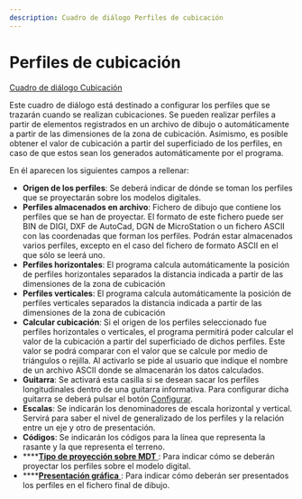 ```yaml
---
description: Cuadro de diálogo Perfiles de cubicación
---
```


# Perfiles de cubicación

[Cuadro de diálogo Cubicación](./)

Este cuadro de diálogo está destinado a configurar los perfiles que se trazarán cuando se realizan cubicaciones. Se pueden realizar perfiles a partir de elementos registrados en un archivo de dibujo o automáticamente a partir de las dimensiones de la zona de cubicación. Asimismo, es posible obtener el valor de cubicación a partir del superficiado de los perfiles, en caso de que estos sean los generados automáticamente por el programa.

En él aparecen los siguientes campos a rellenar:

* **Origen de los perfiles**: Se deberá indicar de dónde se toman los perfiles que se proyectarán sobre los modelos digitales.
* **Perfiles almacenados en archivo**: Fichero de dibujo que contiene los perfiles que se han de proyectar. El formato de este fichero puede ser BIN de DIGI, DXF de AutoCad, DGN de MicroStation o un fichero ASCII con las coordenadas que forman los perfiles. Podrán estar almacenados varios perfiles, excepto en el caso del fichero de formato ASCII en el que sólo se leerá uno.
* **Perfiles horizontales**: El programa calcula automáticamente la posición de perfiles horizontales separados la distancia indicada a partir de las dimensiones de la zona de cubicación
* **Perfiles verticales**: El programa calcula automáticamente la posición de perfiles verticales separados la distancia indicada a partir de las dimensiones de la zona de cubicación
* **Calcular cubicación**: Si el origen de los perfiles seleccionado fue perfiles horizontales o verticales, el programa permitirá poder calcular el valor de la cubicación a partir del superficiado de dichos perfiles. Este valor se podrá comparar con el valor que se calcule por medio de triángulos o rejilla. Al activarlo se pide al usuario que indique el nombre de un archivo ASCII donde se almacenarán los datos calculados.
* **Guitarra**: Se activará esta casilla si se desean sacar los perfiles longitudinales dentro de una guitarra informativa. Para configurar dicha guitarra se deberá pulsar el botón [Configurar](../perfiles/guitarra.md).
* **Escalas**: Se indicarán los denominadores de escala horizontal y vertical. Servirá para saber el nivel de generalizado de los perfiles y la relación entre un eje y otro de presentación.
* **Códigos**: Se indicarán los códigos para la línea que representa la rasante y la que representa el terreno.
* \*\*\*\*[**Tipo de proyección sobre MDT** ](../perfiles/tipo-de-proyeccion.md): Para indicar cómo se deberán proyectar los perfiles sobre el modelo digital.
* \*\*\*\*[**Presentación gráfica** ](../perfiles/presentacion-grafica.md): Para indicar cómo deberán ser presentados los perfiles en el fichero final de dibujo.

